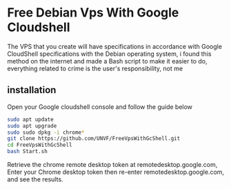 # Free Debian Vps With Google Cloudshell

The VPS that you create will have specifications in accordance with Google CloudShell specifications with the Debian operating system, i found this method on the internet and made a Bash script to make it easier to do, everything related to crime is the user's responsibility, not me

## installation

Open your Google cloudshell console and follow the guide below

```bash
sudo apt update
sudo apt upgrade
sudo sudo dpkg -i chrome*
git clone https://github.com/UNVF/FreeVpsWithGcShell.git
cd FreeVpsWithGcShell
bash Start.sh
```
Retrieve the chrome remote desktop token at remotedesktop.google.com, Enter your Chrome desktop token then re-enter remotedesktop.google.com, and see the results.

